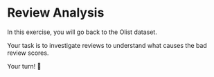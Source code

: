 # Review Analysis

In this exercise, you will go back to the Olist dataset.

Your task is to investigate reviews to understand what causes the bad review scores.

Your turn! 🚀
